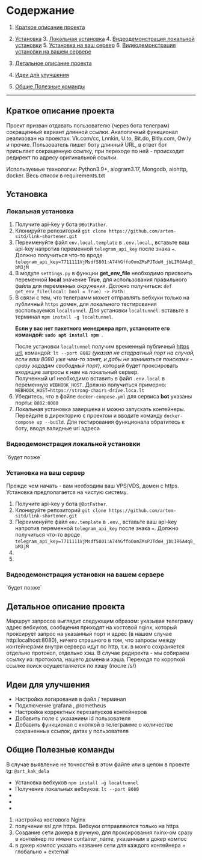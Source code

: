 # Содержание

1. [Краткое описание проекта](#summary)
2. [Установка](#install)
    3. [Локальная установка](#local_install)
    4. [Видеодемонстрация локальной установки](#video_local)
    5. [Установка на ваш сервер](#install_vps)
    6. [Видеодемонстрация установки на вашем сервере](#video_vps)

3. [Детальное описание проекта](#detail_summary)

4. [Идеи для улучшения](#idea)

5. [Общие Полезные команды](#commands)

------------------

<h2 id="summary">Краткое описание проекта</h2>
Проект призван отдавать пользователю (через бота телеграм) сокращенный вариант длинной ссылки.
Аналогичный функционал реализован на проектах: Vk.com/cc, Lnnkin, U.to, Bit.do, Bitly.com, Ow.ly и прочие.
Пользователь пишет боту длинный URL, в ответ бот присылает сокращенную ссылку, при переходе по ней -
происходит редирект по адресу оригинальной ссылки.

Используемые технологии: Python3.9+, aiogram3.17, Mongodb, aiohttp, docker. Весь список в requirements.txt
<h2 id="install">Установка</h2>

<h3 id="local_install">Локальная установка</h3>
<ol> 
   <li> Получите api-key у бота <code>@BotFather</code>.</li>
   <li>Клонируйте репозиторий <code>git clone https://github.com/artem-sitd/link-shortener.git</code></li>
   <li>Переименуйте файл <code>env.local.template</code> в <code>.env.local</code>., вставьте ваш api-key напротив переменной 
<code>telegram_api_key</code> после знака <code>=</code>.
   Должно получиться что-то вроде <code>telegram_api_key=7711111VjMsdf5801:A74hGffoOomZMsPJTdoH_jbLIR6A4q8_bM3jM</code></li>
   <li>В модуле <code>settings.py</code> в функции <b>get_env_file</b> необходимо присвоить переменной <b>local</b>
 значение <b>True</b>, для использования правильного 
 файла для переменных окружения. Должно получиться: <code>def get_env_file(local: bool = True) -> Path:</code></li>
<li>В связи с тем, что телеграмм может отправлять вебхуки только на публичный <code>https</code> домен, 
для локального тестирования воспользуемся <code>localtunnel</code>. Для установки <code>localtunnel</code>: 
вставьте в терминал <code>npm install -g localtunnel</code>. 
<p><b>Если у вас нет пакетного менеджера npm, установите его командой: <code>sudo apt install npm </code></b>.</p> 
После установки <code>localtunnel</code> получим временный публичный <u>https url</u>, командой: 
<code>lt --port 8082</code> <i>(указал не стадратный порт на случай, если ваш 8080 уже чем-то занят, и дабы не заниматься поисками
- сразу зададим свободный порт)</i>, который будет проксировать входящие запросы к нам на локальный сервер.</li>
Полученный url необходимо вставить в файл <code>.env.local</code> в переменную <code>WEBHOOK_HOST</code>.
Должно получиться примерно: <code>WEBHOOK_HOST=https://strong-chairs-drive.loca.lt</code>
   <li>Убедитесь, что в файле <code>docker-compose.yml</code> для сервиса <b>bot</b> указаны порты: <code>8082:8080</code></li>
   <li>Локальная установка завершена и можно запускать контейнеры. Перейдите в директорию с проектом и вводите команду 
<code>docker-compose up --build</code>. Для тестирования функционала обратитесь к боту, вводя валидные url адреса</li>
</ol>

<h3 id="video_local">Видеодемонстрация локальной установки</h3>
`будет позже`

<h3 id="install_vps">Установка на ваш сервер</h3>
Прежде чем начать - вам необходим ваш VPS/VDS, домен с https. Установка предполагается на чистую систему.
<ol>
<li> Получите api-key у бота <code>@BotFather</code>.</li>
<li>Клонируйте репозиторий <code>git clone https://github.com/artem-sitd/link-shortener.git</code></li>
<li>Переименуйте файл <code>env.template</code> в <code>.env</code>., вставьте ваш api-key напротив переменной 
<code>telegram_api_key</code> после знака <code>=</code>.
   Должно получиться что-то вроде <code>telegram_api_key=7711111VjMsdf5801:A74hGffoOomZMsPJTdoH_jbLIR6A4q8_bM3jM</code></li>
<li></li>
<li></li>
</ol>


<h3 id="video_vps">Видеодемонстрация установки на вашем сервере</h3>
`будет позже`

<h2 id="detail_summary">Детальное описание проекта</h2>
Маршрут запросов выглядит следующим образом: указывая телеграму адрес вебхуков, сообщения приходят на хостовой nginx,
который проксирует запрос на указанный порт и адрес (в нашем случае http:localhost:8080), ничего страшного в том, что
запросы между контейнерами внутри сервера идут по http, т.к. в монго сохраняется отдельно протокол, отдельно хэш.
В случае редиректа - мы собираем ссылку из: протокола, нашего домена и хэша.
Переходя по короткой ссылке поиск осуществляется по хэшу (после /s/)

<h2 id="idea">Идеи для улучшения</h2>
<ul>
<li>Настройка логирования в файл / терминал</li>
<li>Подключение grafana , prometheus</li>
<li>Настройка корректных перезапусков контейнеров</li>
<li>Добавить поле с указанием id пользователя</li>
<li>Добавить функционал с кнопкой в телеграмме о количестве сохраненных ссылок, датах у пользователя</li>

</ul>


<h2 id="commands">Общие Полезные команды</h2>

В случае выявление не точностей в этом файле или в целом в проекте tg: `@art_kak_dela`


<ul> 
<li>Установка вебхуков <code>npm install -g localtunnel</code></li>
<li>Получение локальных вебхуков: <code>lt --port 8080</code></li>
<li> <code></code></li>
<li> <code></code></li>
<li> <code></code></li>

</ul>

1. настройка хостового Nginx
2. получение ssl для https. Вебхуки отправляются только на https
3. Создание сети докера в ручную, для проксирования nxinx-ом сразу в контейнер по имени container_name,
   указанным в докер компос
4. в докер компос указать название сети для каждого контейнера + глобально + external
